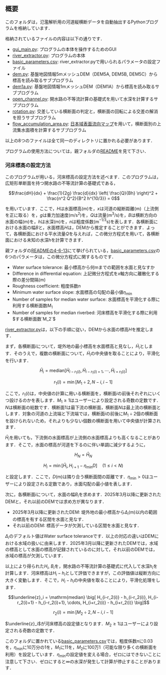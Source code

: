 ## 概要

このフォルダは，氾濫解析用の河道縦横断データを自動抽出するPythonプログラムを格納しています．

格納されているファイルの内容は以下の通りです．

- [gui_main.py](./gui_main.py): プログラムの本体を操作するためのGUI
- [river_extractor.py](./river_extractor.py): プログラムの本体
- [basic_parameters.csv](./basic_parameters.csv): river_extractor.pyで用いられるパラメータの設定ファイル
- [dem.py](./dem.py): 基盤地図情報5mメッシュDEM（DEM5A, DEM5B, DEM5C）から標高を読み取るサブプログラム
- [dem1a.py](./dem1a.py): 基盤地図情報1mメッシュDEM（DEM1A）から標高を読み取るサブプログラム
- [open_channel.py](./open_channel.py): 開水路の不等流計算の基礎式を用いて水深を計算するサブプログラム
- [rotation.py](./rotation.py): 交差している横断面の判定と，横断面の回転による交差の解消を担うサブプログラム
- [flow_accumulation_area.py](./flow_accumulation_area.py): [日本域表面流向マップ](https://hydro.iis.u-tokyo.ac.jp/~yamadai/JapanDir/)を用いて，横断面別の上流集水面積を計算するサブプログラム

以上の8つのファイルは全て同一のディレクトリに置かれる必要があります．

プログラムの使用方法については，親フォルダの[README](../README.md)を見て下さい．

### 河床標高の設定方法

このプログラムが用いる，河床標高の設定方法を述べます．このプログラムは，広矩形単断面を持つ開水路の不等流計算の基礎式である，
```math
\frac{dH}{dx} + \frac{1}{2g} \frac{d}{dx} \left( \frac{Q}{Bh} \right)^2 + \frac{n^2 Q^2}{B^2 h^{10/3}} = 0
```
を用いています．ここで，$`H`$は水面標高(m)を，$`x`$は河道の縦断距離(m)（上流側を正に取る）を，$`g`$は重力加速度(m/s$`^2`$)を，$`Q`$は流量(m$`^3`$/s)を，$`B`$は横断方向の水面の幅(m)を，$`h`$は水深(m)を，$`n`$は粗度係数(m$`^{-1/3}`$s)を表します．各横断面における水面の幅$`B`$と，水面標高$`H`$は，DEMから推定することができます．よって，各横断面における平水流量$`Q`$を与えれば，この微分方程式を用いて，各横断面における未知の水深$`h`$を計算できます．

親フォルダの[READMEの4-6-13](../README.md#4-6-13)にて挙げられている，[basic_parameters.csv](./basic_parameters.csv)の6つのパラメータは，この微分方程式に関するものです．

- Water surface tolerance: 最小標高から何mまでの範囲を水面と見なすか
- Difference in differential equation: 上記微分方程式を$`x`$軸方向に離散化する際の差分間隔(m)
- Roughness coefficient: 粗度係数$`n`$
- Minimum water surface slope: 水面標高の勾配の最小値$`\eta_\mathrm{min}`$
- Number of samples for median water surface: 水面標高を平滑化する際に利用する横断面数$`M_1`$
- Number of samples for median riverbed: 河床標高を平滑化する際に利用$する横断面数`M_2`$

[river_extractor.py](./river_extractor.py)は，以下の手順に従い，DEMから水面の標高$`H`$を推定します．

まず，各横断面$`i`$について，堤外地の最小標高を水面標高と見なし，$`\tilde{H}_i`$とします．そのうえで，複数の横断面について，$`\tilde{H}_i`$の中央値を取ることにより，平滑化を行います．
```math
\hat{H}_i = \mathrm{median} \left[ \tilde{H}_{i-r_1(i)}, \tilde{H}_{i-r_1(i)+1}, \cdots, \tilde{H}_{i+r_1(i)} \right]
```
```math
r_1(i) = \min \left[ M_1 \div 2 , N - i, i - 1 \right]
```
ここで，$`r_1(i)`$は，中央値の計算に用いる横断面を，横断面$`i`$の前後それぞれにいくつ設けるのかを表します．$`M_1 \ge 1`$はユーザーにより設定される奇数の定数です．$`N`$は横断面の総数です．横断面1は最下流の横断面，横断面$`N`$は最上流の横断面とします．対象の河道の上流端と下流端では，横断面$`i`$の前後に$`M_1 \div 2`$個の横断面を設けられないため，それよりも少ない個数の横断面を用いて中央値が計算されます．

$`\hat{H}_i`$を用いても，下流側の水面標高が上流側の水面標高よりも高くなることがあります．そこで，水面の標高が河道を下るのに伴い単調に減少するように，
```math
H_N = \hat{H}_N
```
```math
H_i = \min \left[ \hat{H}_i, H_{i+1} - \eta_\mathrm{min} D \right] \quad (1 \le i < N)
```
と設定します．ここで，$`D`$(m)は隣り合う横断面間の距離です．$`\eta_\mathrm{min}>0`$はユーザーにより設定される定数であり，水面勾配の最小値を表します．

次に，各横断面$`i`$について，水面の幅$`B_i`$を求めます．2025年3月以降に更新されたDEMと，それ以前のDEMでは求め方が異なります．

- 2025年3月以降に更新されたDEM: 堤外地の最小標高から$`\Delta_i`$(m)以内の範囲の標高を有する区間を水面と見なす．
- それ以前のDEM: 標高データが欠測している区間を水面と見なす．

$`\Delta_i`$のデフォルト値はWater surface toleranceです．以上の対応の違いはDEMにおける水域の扱いに由来します．2025年3月以降に更新されたDEMでは，水域の標高として水面の標高が記録されているのに対して，それ以前のDEMでは，水域の標高が欠測しています．

以上により得られた$`H_i`$, $`B_i`$を，開水路の不等流計算の基礎式に代入して水深$`h_i`$を計算します．河床標高は$`H_i - h_i`$として評価できますが，この評価値は縦断方向に大きく変動します．そこで，$`H_i - h_i`$の中央値を取ることにより，平滑化処理をします．
```math
\underline{z}_i = \mathrm{median} \big[ H_{i-r_2(i)} - h_{i-r_2(i)}, H_{i-r_2(i)+1} - h_{i-r_2(i)+1}, \cdots, H_{i+r_2(i)} - h_{i+r_2(i)} \big]
```
```math
r_2(i) = \min \left[ M_2 \div 2 , N - i, i - 1 \right]
```
$`\underline{z}_i`$が河床標高の設定値となります．$`M_2 \ge 1`$はユーザーにより設定される奇数の定数です．

このフォルダに置かれている[basic_parameters.csv](./basic_parameters.csv)では，粗度係数$`n`$に0.03を，$`\eta_\mathrm{min}`$に10万分の1を，$`M_1`$に11を，$`M_2`$に100万1（可能な限り多くの横断面を利用）を設定しています．$`\eta_\mathrm{min}`$の設定値を変える場合，ゼロにはできないことに注意して下さい．ゼロにすると∞の水深が発生して計算が停止することがあります．
